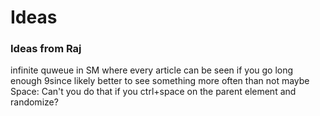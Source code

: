 # Ideas

### Ideas from Raj
infinite quweue in SM where every article can be seen if you go long enough 9since likely better to see something more often than not maybe 
    Space: Can't you do that if you ctrl+space on the parent element and randomize?
